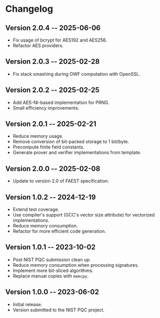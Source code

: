 # Changelog

## Version 2.0.4 -- 2025-06-06

* Fix usage of bcrypt for AES192 and AES256.
* Refactor AES providers.

## Version 2.0.3 -- 2025-02-28

* Fix stack smashing during OWF computation with OpenSSL.

## Version 2.0.2 -- 2025-02-25

* Add AES-NI-based implementation for PRNG.
* Small efficiency improvements.

## Version 2.0.1 -- 2025-02-21

* Reduce memory usage.
* Remove conversion of bit-packed storage to 1 bit/byte.
* Precompute finite field constants.
* Generate prover and verifier implementations from template.

## Version 2.0.0 -- 2025-02-08

* Update to version 2.0 of FAEST specification.

## Version 1.0.2 -- 2024-12-19

* Extend test coverage.
* Use compiler's support (GCC's vector size attribute) for vectorized implementations.
* Reduce memory consumption.
* Refactor for more efficient code generation.

## Version 1.0.1 -- 2023-10-02

* Post NIST PQC submission clean up.
* Reduce memory consumption when processing signatures.
* Implement more bit-sliced algorithms.
* Replace manual copies with `memcpy`.

## Version 1.0.0 -- 2023-06-02

* Initial release.
* Version submitted to the NIST PQC project.
